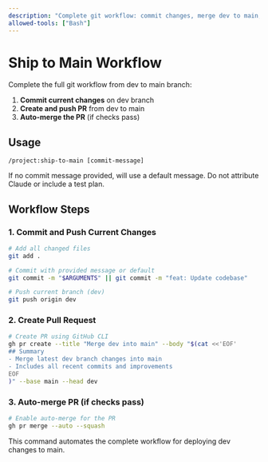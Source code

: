 ```yaml
---
description: "Complete git workflow: commit changes, merge dev to main, create PR, and auto-merge"
allowed-tools: ["Bash"]
---
```


# Ship to Main Workflow

Complete the full git workflow from dev to main branch:

1. **Commit current changes** on dev branch
2. **Create and push PR** from dev to main  
3. **Auto-merge the PR** (if checks pass)

## Usage
```
/project:ship-to-main [commit-message]
```

If no commit message provided, will use a default message. Do not attribute Claude or include a test plan.

## Workflow Steps

### 1. Commit and Push Current Changes
```bash
# Add all changed files
git add .

# Commit with provided message or default
git commit -m "$ARGUMENTS" || git commit -m "feat: Update codebase"

# Push current branch (dev)
git push origin dev
```

### 2. Create Pull Request
```bash
# Create PR using GitHub CLI
gh pr create --title "Merge dev into main" --body "$(cat <<'EOF'
## Summary
- Merge latest dev branch changes into main
- Includes all recent commits and improvements
EOF
)" --base main --head dev
```

### 3. Auto-merge PR (if checks pass)
```bash
# Enable auto-merge for the PR
gh pr merge --auto --squash
```

This command automates the complete workflow for deploying dev changes to main.